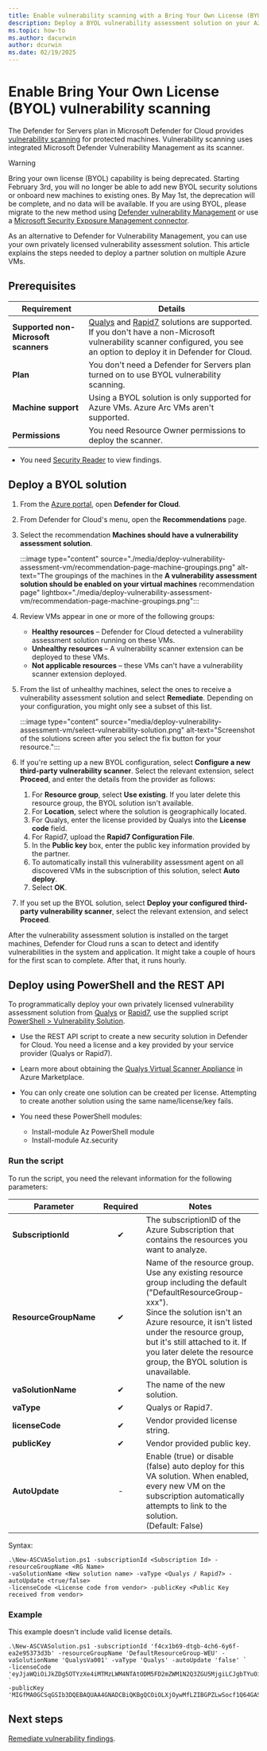 ```yaml
---
title: Enable vulnerability scanning with a Bring Your Own License (BYOL) solution
description: Deploy a BYOL vulnerability assessment solution on your Azure virtual machines to get recommendations in Microsoft Defender for Cloud that can help you protect your virtual machines.
ms.topic: how-to
ms.author: dacurwin
author: dcurwin
ms.date: 02/19/2025
---
```


# Enable Bring Your Own License (BYOL) vulnerability scanning

The Defender for Servers plan in Microsoft Defender for Cloud provides [vulnerability scanning](auto-deploy-vulnerability-assessment.md) for protected machines. Vulnerability scanning uses integrated Microsoft Defender Vulnerability Management as its scanner.

> [!WARNING]
> Bring your own license (BYOL) capability is being deprecated. Starting February 3rd, you will no longer be able to add new BYOL security solutions or onboard new machines to existing ones. By May 1st, the deprecation will be complete, and no data will be available. If you are using BYOL, please migrate to the new method using [Defender vulnerability Management](how-to-transition-to-built-in.md) or use a [Microsoft Security Exposure Management connector](/security-exposure-management/configure-data-connectors).

As an alternative to Defender for Vulnerability Management, you can use your own privately licensed vulnerability assessment solution. This article explains the steps needed to deploy a partner solution on multiple Azure VMs.

## Prerequisites

| **Requirement**                      | **Details**                                                  |
| ------------------------------------ | ------------------------------------------------------------ |
| **Supported non-Microsoft scanners** | [Qualys](https://www.qualys.com/lp/azure) and [Rapid7](https://www.rapid7.com/products/insightvm/) solutions are supported. If you don't have a non-Microsoft vulnerability scanner configured, you see an option to deploy it in Defender for Cloud. |
| **Plan**                             | You don't need a Defender for Servers plan turned on to use BYOL vulnerability scanning. |
| **Machine support**                  | Using a BYOL solution is only supported for Azure VMs. Azure Arc VMs aren't supported. |
| **Permissions**                      | You need Resource Owner permissions to deploy the scanner. |

- You need [Security Reader](/azure/role-based-access-control/built-in-roles#security-reader) to view findings.

## Deploy a BYOL solution

1. From the [Azure portal](https://azure.microsoft.com/features/azure-portal/), open **Defender for Cloud**.

1. From Defender for Cloud's menu, open the **Recommendations** page.

1. Select the recommendation **Machines should have a vulnerability assessment solution**.

    :::image type="content" source="./media/deploy-vulnerability-assessment-vm/recommendation-page-machine-groupings.png" alt-text="The groupings of the machines in the **A vulnerability assessment solution should be enabled on your virtual machines** recommendation page" lightbox="./media/deploy-vulnerability-assessment-vm/recommendation-page-machine-groupings.png":::

1. Review VMs appear in one or more of the following groups:

    - **Healthy resources** – Defender for Cloud detected a vulnerability assessment solution running on these VMs.
    - **Unhealthy resources** – A vulnerability scanner extension can be deployed to these VMs.
    - **Not applicable resources** – these VMs can't have a vulnerability scanner extension deployed.

1. From the list of unhealthy machines, select the ones to receive a vulnerability assessment solution and select **Remediate**. Depending on your configuration, you might only see a subset of this list.

    :::image type="content" source="media/deploy-vulnerability-assessment-vm/select-vulnerability-solution.png" alt-text="Screenshot of the solutions screen after you select the fix button for your resource.":::

1. If you're setting up a new BYOL configuration, select **Configure a new third-party vulnerability scanner**. Select the relevant extension, select **Proceed**, and enter the details from the provider as follows:

    1. For **Resource group**, select **Use existing**. If you later delete this resource group, the BYOL solution isn't available.
    1. For **Location**, select where the solution is geographically located.
    1. For Qualys, enter the license provided by Qualys into the **License code** field.
    1. For Rapid7, upload the **Rapid7 Configuration File**.
    1. In the **Public key** box, enter the public key information provided by the partner.
    1. To automatically install this vulnerability assessment agent on all discovered VMs in the subscription of this solution, select **Auto deploy**.
    1. Select **OK**.

1. If you set up the BYOL solution, select **Deploy your configured third-party vulnerability scanner**, select the relevant extension, and select **Proceed**.

After the vulnerability assessment solution is installed on the target machines, Defender for Cloud runs a scan to detect and identify vulnerabilities in the system and application. It might take a couple of hours for the first scan to complete. After that, it runs hourly.

## Deploy using PowerShell and the REST API

To programmatically deploy your own privately licensed vulnerability assessment solution from [Qualys](https://www.qualys.com/lp/azure) or [Rapid7](https://www.rapid7.com/products/insightvm/), use the supplied script [PowerShell > Vulnerability Solution](https://github.com/Azure/Azure-Security-Center/tree/master/Powershell%20scripts/Vulnerability%20Solution).

- Use the REST API script to create a new security solution in Defender for Cloud. You need a license and a key provided by your service provider (Qualys or Rapid7).
- Learn more about obtaining the [Qualys Virtual Scanner Appliance](https://azuremarketplace.microsoft.com/marketplace/apps/qualysguard.qualys-virtual-scanner) in Azure Marketplace.
- You can only create one solution can be created per license. Attempting to create another solution using the same name/license/key fails.
- You need these PowerShell modules:

  - Install-module Az PowerShell module
  - Install-module Az.security

### Run the script

To run the script, you need the relevant information for the following parameters:

| **Parameter**         | **Required** | **Notes**                                                    |
| --------------------- | :----------: | ------------------------------------------------------------ |
| **SubscriptionId**    |      ✔       | The subscriptionID of the Azure Subscription that contains the resources you want to analyze. |
| **ResourceGroupName** |      ✔       | Name of the resource group. Use any existing resource group including the default ("DefaultResourceGroup-xxx").<br>Since the solution isn't an Azure resource, it isn't listed under the resource group, but it's still attached to it. If you later delete the resource group, the BYOL solution is unavailable. |
| **vaSolutionName**    |      ✔       | The name of the new solution.                                |
| **vaType**            |      ✔       | Qualys or Rapid7.                                            |
| **licenseCode**       |      ✔       | Vendor provided license string.                              |
| **publicKey**         |      ✔       | Vendor provided public key.                                  |
| **AutoUpdate**        |      -       | Enable (true) or disable (false) auto deploy for this VA solution. When enabled, every new VM on the subscription automatically attempts to link to the solution.<br/>(Default: False) |

Syntax:

```azurepowershell
.\New-ASCVASolution.ps1 -subscriptionId <Subscription Id> -resourceGroupName <RG Name>
-vaSolutionName <New solution name> -vaType <Qualys / Rapid7> -autoUpdate <true/false>
-licenseCode <License code from vendor> -publicKey <Public Key received from vendor>
```

### Example

This example doesn't include valid license details.

```azurepowershell
.\New-ASCVASolution.ps1 -subscriptionId 'f4cx1b69-dtgb-4ch6-6y6f-ea2e95373d3b' -resourceGroupName 'DefaultResourceGroup-WEU' -vaSolutionName 'QualysVa001' -vaType 'Qualys' -autoUpdate 'false' `
-licenseCode 'eyJjaWQiOiJkZDg5OTYzXe4iMTMzLWM4NTAtODM5FD2mZWM1N2Q3ZGU5MjgiLCJgbTYuOiIyMmM5NDg3MS1lNTVkLTQ1OGItYjhlMC03OTRhMmM3YWM1ZGQiLCJwd3NVcmwiOiJodHRwczovL3FhZ3B1YmxpYy1wMDEuaW50LnF1YWx5cy5jb20vQ2xvdSKJY6VudC8iLCJwd3NQb3J0IjoiNDQzIn0=' `
-publicKey 'MIGfMA0GCSqGSIb3DQEBAQUAA4GNADCBiQKBgQCOiOLXjOywMfLZIBGPZLwSocf1Q64GASLK9OHFEmanBl1nkJhZDrZ4YD5lM98fThYbAx1Rde2iYV1ze/wDlX4cIvFAyXuN7HbdkeIlBl6vWXEBZpUU17bOdJOUGolzEzNBhtxi/elEZLghq9Chmah82me/okGMIhJJsCiTtglVQIDAQAB'
```

## Next steps

[Remediate vulnerability findings](remediate-vulnerability-findings-vm.md).
